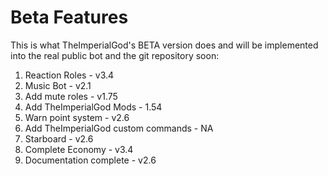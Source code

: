 # Beta Features
This is what TheImperialGod's BETA version does and will be implemented into the real public bot and the git repository soon:
1. Reaction Roles - v3.4
2. Music Bot - v2.1
3. Add mute roles - v1.75
4. Add TheImperialGod Mods - 1.54
5. Warn point system - v2.6
6. Add TheImperialGod custom commands - NA
7. Starboard - v2.6
8. Complete Economy - v3.4
9. Documentation complete - v2.6
